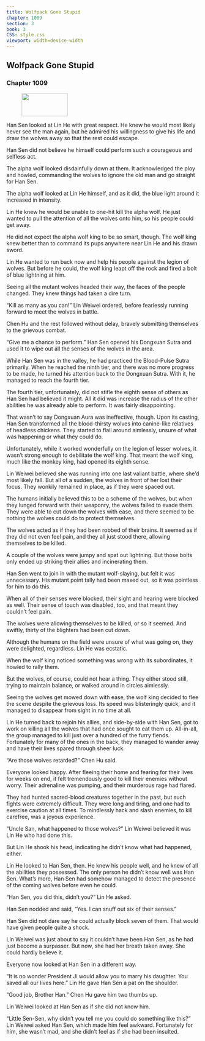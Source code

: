 ```yaml
---
title: Wolfpack Gone Stupid
chapter: 1009
section: 3
book: 3
CSS: style.css
viewport: width=device-width
---
```


## Wolfpack Gone Stupid

### Chapter 1009

<figure>
	<img src="../Images/gem.gif" alt="" id="gem" width="120" height="60" />
</figure>

Han Sen looked at Lin He with great respect. He knew he would most likely never see the man again, but he admired his willingness to give his life and draw the wolves away so that the rest could escape.

Han Sen did not believe he himself could perform such a courageous and selfless act.

The alpha wolf looked disdainfully down at them. It acknowledged the ploy and howled, commanding the wolves to ignore the old man and go straight for Han Sen.

The alpha wolf looked at Lin He himself, and as it did, the blue light around it increased in intensity.

Lin He knew he would be unable to one-hit kill the alpha wolf. He just wanted to pull the attention of all the wolves onto him, so his people could get away.

He did not expect the alpha wolf king to be so smart, though. The wolf king knew better than to command its pups anywhere near Lin He and his drawn sword.

Lin He wanted to run back now and help his people against the legion of wolves. But before he could, the wolf king leapt off the rock and fired a bolt of blue lightning at him.

Seeing all the mutant wolves headed their way, the faces of the people changed. They knew things had taken a dire turn.

“Kill as many as you can!” Lin Weiwei ordered, before fearlessly running forward to meet the wolves in battle.

Chen Hu and the rest followed without delay, bravely submitting themselves to the grievous combat.

“Give me a chance to perform.” Han Sen opened his Dongxuan Sutra and used it to wipe out all the senses of the wolves in the area.

While Han Sen was in the valley, he had practiced the Blood-Pulse Sutra primarily. When he reached the ninth tier, and there was no more progress to be made, he turned his attention back to the Dongxuan Sutra. With it, he managed to reach the fourth tier.

The fourth tier, unfortunately, did not stifle the eighth sense of others as Han Sen had believed it might. All it did was increase the radius of the other abilities he was already able to perform. It was fairly disappointing.

That wasn’t to say Dongxuan Aura was ineffective, though. Upon its casting, Han Sen transformed all the blood-thirsty wolves into canine-like relatives of headless chickens. They started to flail around aimlessly, unsure of what was happening or what they could do.

Unfortunately, while it worked wonderfully on the legion of lesser wolves, it wasn’t strong enough to debilitate the wolf king. That meant the wolf king, much like the monkey king, had opened its eighth sense.

Lin Weiwei believed she was running into one last valiant battle, where she’d most likely fall. But all of a sudden, the wolves in front of her lost their focus. They wonkily remained in place, as if they were spaced out.

The humans initially believed this to be a scheme of the wolves, but when they lunged forward with their weaponry, the wolves failed to evade them. They were able to cut down the wolves with ease, and there seemed to be nothing the wolves could do to protect themselves.

The wolves acted as if they had been robbed of their brains. It seemed as if they did not even feel pain, and they all just stood there, allowing themselves to be killed.

A couple of the wolves were jumpy and spat out lightning. But those bolts only ended up striking their allies and incinerating them.

Han Sen went to join in with the mutant wolf-slaying, but felt it was unnecessary. His mutant point tally had been maxed out, so it was pointless for him to do this.

When all of their senses were blocked, their sight and hearing were blocked as well. Their sense of touch was disabled, too, and that meant they couldn’t feel pain.

The wolves were allowing themselves to be killed, or so it seemed. And swiftly, thirty of the blighters had been cut down.

Although the humans on the field were unsure of what was going on, they were delighted, regardless. Lin He was ecstatic.

When the wolf king noticed something was wrong with its subordinates, it howled to rally them.

But the wolves, of course, could not hear a thing. They either stood still, trying to maintain balance, or walked around in circles aimlessly.

Seeing the wolves get mowed down with ease, the wolf king decided to flee the scene despite the grievous loss. Its speed was blisteringly quick, and it managed to disappear from sight in no time at all.

Lin He turned back to rejoin his allies, and side-by-side with Han Sen, got to work on killing all the wolves that had once sought to eat them up. All-in-all, the group managed to kill just over a hundred of the furry fiends. Fortunately for many of the ones in the back, they managed to wander away and have their lives spared through sheer luck.

“Are those wolves retarded?” Chen Hu said.

Everyone looked happy. After fleeing their home and fearing for their lives for weeks on end, it felt tremendously good to kill their enemies without worry. Their adrenaline was pumping, and their murderous rage had flared.

They had hunted sacred-blood creatures together in the past, but such fights were extremely difficult. They were long and tiring, and one had to exercise caution at all times. To mindlessly hack and slash enemies, to kill carefree, was a joyous experience.

“Uncle San, what happened to those wolves?” Lin Weiwei believed it was Lin He who had done this.

But Lin He shook his head, indicating he didn’t know what had happened, either.

Lin He looked to Han Sen, then. He knew his people well, and he knew of all the abilities they possessed. The only person he didn’t know well was Han Sen. What’s more, Han Sen had somehow managed to detect the presence of the coming wolves before even he could.

“Han Sen, you did this, didn’t you?” Lin He asked.

Han Sen nodded and said, “Yes. I can snuff out six of their senses.”

Han Sen did not dare say he could actually block seven of them. That would have given people quite a shock.

Lin Weiwei was just about to say it couldn’t have been Han Sen, as he had just become a surpasser. But now, she had her breath taken away. She could hardly believe it.

Everyone now looked at Han Sen in a different way.

“It is no wonder President Ji would allow you to marry his daughter. You saved all our lives here.” Lin He gave Han Sen a pat on the shoulder.

“Good job, Brother Han.” Chen Hu gave him two thumbs up.

Lin Weiwei looked at Han Sen as if she did not know him.

“Little Sen-Sen, why didn’t you tell me you could do something like this?” Lin Weiwei asked Han Sen, which made him feel awkward. Fortunately for him, she wasn’t mad, and she didn’t feel as if she had been insulted.